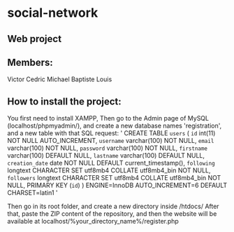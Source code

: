 # social-network
## Web project

## Members:
Victor
Cedric
Michael
Baptiste
Louis

## How to install the project:

You first need to install XAMPP, 
Then go to the Admin page of MySQL (localhost/phpmyadmin/), and create a new database names 'registration', and a new table with that SQL request:
'
CREATE TABLE `users` (
  `id` int(11) NOT NULL AUTO_INCREMENT,
  `username` varchar(100) NOT NULL,
  `email` varchar(100) NOT NULL,
  `password` varchar(100) NOT NULL,
  `firstname` varchar(100) DEFAULT NULL,
  `lastname` varchar(100) DEFAULT NULL,
  `creation_date` date NOT NULL DEFAULT current_timestamp(),
  `following` longtext CHARACTER SET utf8mb4 COLLATE utf8mb4_bin NOT NULL,
  `followers` longtext CHARACTER SET utf8mb4 COLLATE utf8mb4_bin NOT NULL,
  PRIMARY KEY (`id`)
) ENGINE=InnoDB AUTO_INCREMENT=6 DEFAULT CHARSET=latin1
'

Then go in its root folder, and create a new directory inside /htdocs/
After that, paste the ZIP content of the repository, and then the website will be available at localhost/%your_directory_name%/register.php
